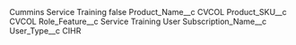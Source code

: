 <?xml version="1.0" encoding="UTF-8"?>
<CustomMetadata xmlns="http://soap.sforce.com/2006/04/metadata" xmlns:xsi="http://www.w3.org/2001/XMLSchema-instance" xmlns:xsd="http://www.w3.org/2001/XMLSchema">
    <label>Cummins Service Training</label>
    <protected>false</protected>
    <values>
        <field>Product_Name__c</field>
        <value xsi:type="xsd:string">CVCOL</value>
    </values>
    <values>
        <field>Product_SKU__c</field>
        <value xsi:type="xsd:string">CVCOL</value>
    </values>
    <values>
        <field>Role_Feature__c</field>
        <value xsi:type="xsd:string">Service Training User</value>
    </values>
    <values>
        <field>Subscription_Name__c</field>
        <value xsi:nil="true"/>
    </values>
    <values>
        <field>User_Type__c</field>
        <value xsi:type="xsd:string">CIHR</value>
    </values>
</CustomMetadata>
